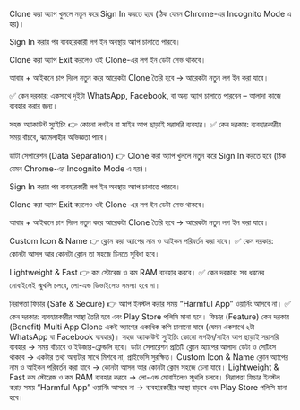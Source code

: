 Clone করা অ্যাপ খুললে নতুন করে Sign In করতে হবে (ঠিক যেমন Chrome-এর Incognito Mode এ হয়)।

Sign In করার পর ব্যবহারকারী লগ ইন অবস্থায় অ্যাপ চালাতে পারবে।

Clone করা অ্যাপ Exit করলেও ওই Clone-এর লগ ইন ডেটা সেভ থাকবে।

আবার + আইকনে চাপ দিলে নতুন করে আরেকটা Clone তৈরি হবে → আরেকটা নতুন লগ ইন করা যাবে।




✅ কেন দরকার: একসাথে দুইটা WhatsApp, Facebook, বা অন্য অ্যাপ চালাতে পারবেন – আলাদা কাজে ব্যবহার করার জন্য।

সহজ অ্যাকাউন্ট স্যুইচিং
👉 কোনো লগইন বা সাইন আপ ছাড়াই সরাসরি ব্যবহার।
✅ কেন দরকার: ব্যবহারকারীর সময় বাঁচবে, ঝামেলাহীন অভিজ্ঞতা পাবে।

ডাটা সেপারেশন (Data Separation)
👉 Clone করা অ্যাপ খুললে নতুন করে Sign In করতে হবে (ঠিক যেমন Chrome-এর Incognito Mode এ হয়)।

Sign In করার পর ব্যবহারকারী লগ ইন অবস্থায় অ্যাপ চালাতে পারবে।

Clone করা অ্যাপ Exit করলেও ওই Clone-এর লগ ইন ডেটা সেভ থাকবে।

আবার + আইকনে চাপ দিলে নতুন করে আরেকটা Clone তৈরি হবে → আরেকটা নতুন লগ ইন করা যাবে।

Custom Icon & Name
👉 ক্লোন করা অ্যাপের নাম ও আইকন পরিবর্তন করা যাবে।
✅ কেন দরকার: কোনটা আসল আর কোনটা ক্লোন তা সহজে চিনতে সুবিধা হবে।

Lightweight & Fast
👉 কম স্টোরেজ ও কম RAM ব্যবহার করবে।
✅ কেন দরকার: সব ধরনের মোবাইলেই স্মুথলি চলবে, লো-এন্ড ডিভাইসেও সমস্যা হবে না।

নিরাপত্তা ফিচার (Safe & Secure)
👉 অ্যাপ ইনস্টল করার সময় “Harmful App” ওয়ার্নিং আসবে না।
✅ কেন দরকার: ব্যবহারকারীর আস্থা তৈরি হবে এবং Play Store পলিসি মানা হবে।
ফিচার (Feature)	কেন দরকার (Benefit)
Multi App Clone	একই অ্যাপের একাধিক কপি চালানো যাবে (যেমন একসাথে ২টা WhatsApp বা Facebook ব্যবহার)।
সহজ অ্যাকাউন্ট স্যুইচিং	কোনো লগইন/সাইন আপ ছাড়াই সরাসরি ব্যবহার → সময় বাঁচাবে ও ইউজার-ফ্রেন্ডলি হবে।
ডাটা সেপারেশন	প্রতিটি ক্লোন অ্যাপের আলাদা ডেটা ও সেটিংস থাকবে → একটার তথ্য অন্যটার সাথে মিশবে না, প্রাইভেসি সুরক্ষিত।
Custom Icon & Name	ক্লোন অ্যাপের নাম ও আইকন পরিবর্তন করা যাবে → কোনটা আসল আর কোনটা ক্লোন সহজে চেনা যাবে।
Lightweight & Fast	কম স্টোরেজ ও কম RAM ব্যবহার করবে → লো-এন্ড মোবাইলেও স্মুথলি চলবে।
নিরাপত্তা ফিচার	ইনস্টল করার সময় “Harmful App” ওয়ার্নিং আসবে না → ব্যবহারকারীর আস্থা বাড়বে এবং Play Store পলিসি মানা হবে।